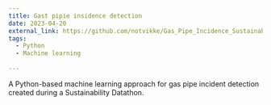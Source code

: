 ```yaml
---
title: Gast pipie insidence detection
date: 2023-04-20
external_link: https://github.com/notvikke/Gas_Pipe_Incidence_Sustainability_Datathon
tags:
  - Python
  - Machine learning
  
---
```


A Python-based machine learning approach for gas pipe incident detection created during a Sustainability Datathon.

<!--more-->
